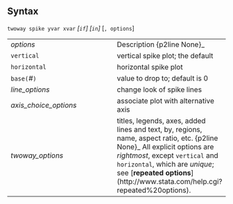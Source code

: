 ## Syntax

`twoway spike yvar xvar` _\[`if`\]
\[`in`\]_ \[`, options`\]

<table class="standard">
<colgroup>
<col style="width: 50%" />
<col style="width: 50%" />
</colgroup>
<tbody>
<tr class="odd">
<td><var class="command">options</var></td>
<td>Description <span>{p2line None}_</td>
</tr>
<tr class="even">
<td><code class="command">vertical</code></td>
<td>vertical spike plot; the default</td>
</tr>
<tr class="odd">
<td><code class="command">horizontal</code></td>
<td>horizontal spike plot</td>
</tr>
<tr class="even">
<td><code class="command">base(</code><var class="command">#</var><code class="command">)</code></td>
<td>value to drop to; default is 0</td>
</tr>
<tr class="odd">
<td><var class="command">line_options</var></td>
<td>change look of spike lines</td>
</tr>
<tr class="even">
<td><var class="command">axis_choice_options</var></td>
<td>associate plot with alternative axis</td>
</tr>
<tr class="odd">
<td><var class="command">twoway_options</var></td>
<td>titles, legends, axes, added lines and text, by, regions, name, aspect ratio, etc. <span>{p2line None}_
All explicit options are <var class="command">rightmost</var>, except <code class="command">vertical</code> and <code class="command">horizontal</code>, which are <var class="command">unique</var>; see [<strong>repeated options</strong>](http://www.stata.com/help.cgi?repeated%20options).</td>
</tr>
</tbody>
</table>
